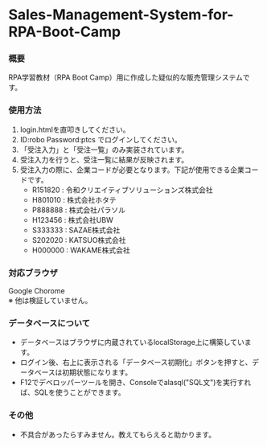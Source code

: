 # Sales-Management-System-for-RPA-Boot-Camp
### 概要  
RPA学習教材（RPA Boot Camp）用に作成した疑似的な販売管理システムです。  
  
### 使用方法  
1. login.htmlを直叩きしてください。  
2. ID:robo Password:ptcs でログインしてください。 
3. 「受注入力」と「受注一覧」のみ実装されています。
4. 受注入力を行うと、受注一覧に結果が反映されます。
5. 受注入力の際に、企業コードが必要となります。下記が使用できる企業コードです。
    * R151820 : 令和クリエイティブソリューションズ株式会社
    * H801010 : 株式会社ホタテ
    * P888888 : 株式会社パラソル
    * H123456 : 株式会社UBW
    * S333333 : SAZAE株式会社
    * S202020 : KATSUO株式会社
    * H000000 : WAKAME株式会社

### 対応ブラウザ
Google Chorome  
※ 他は検証していません。

### データベースについて
* データベースはブラウザに内蔵されているlocalStorage上に構築しています。
* ログイン後、右上に表示される「データベース初期化」ボタンを押すと、データベースは初期状態になります。
* F12でデベロッパーツールを開き、Consoleでalasql("SQL文")を実行すれば、SQLを使うことができます。

### その他
* 不具合があったらすみません。教えてもらえると助かります。
